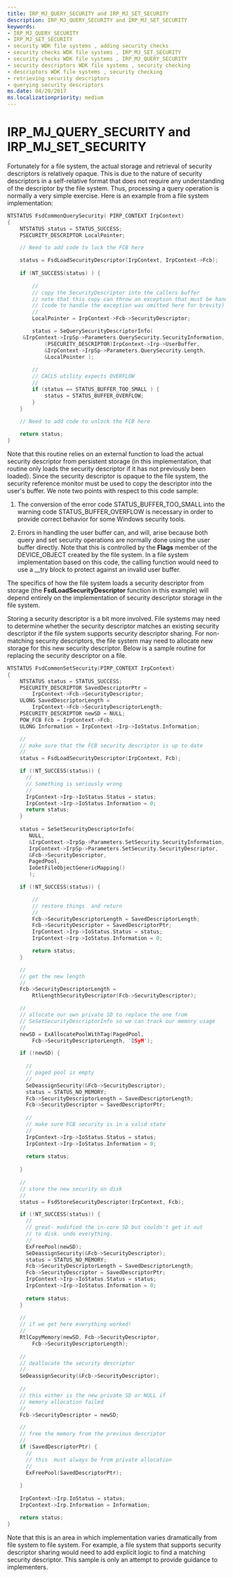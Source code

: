 ```yaml
---
title: IRP_MJ_QUERY_SECURITY and IRP_MJ_SET_SECURITY
description: IRP_MJ_QUERY_SECURITY and IRP_MJ_SET_SECURITY
keywords:
- IRP_MJ_QUERY_SECURITY
- IRP_MJ_SET_SECURITY
- security WDK file systems , adding security checks
- security checks WDK file systems , IRP_MJ_SET_SECURITY
- security checks WDK file systems , IRP_MJ_QUERY_SECURITY
- security descriptors WDK file systems , security checking
- descriptors WDK file systems , security checking
- retrieving security descriptors
- querying security descriptors
ms.date: 04/20/2017
ms.localizationpriority: medium
---
```


# IRP\_MJ\_QUERY\_SECURITY and IRP\_MJ\_SET\_SECURITY


Fortunately for a file system, the actual storage and retrieval of security descriptors is relatively opaque. This is due to the nature of security descriptors in a self-relative format that does not require any understanding of the descriptor by the file system. Thus, processing a query operation is normally a very simple exercise. Here is an example from a file system implementation:

```cpp
NTSTATUS FsdCommonQuerySecurity( PIRP_CONTEXT IrpContext)
{
    NTSTATUS status = STATUS_SUCCESS;
    PSECURITY_DESCRIPTOR LocalPointer;

    // Need to add code to lock the FCB here

    status = FsdLoadSecurityDescriptor(IrpContext, IrpContext->Fcb);
 
    if (NT_SUCCESS(status) ) {
 
        //
        // copy the SecurityDescriptor into the callers buffer
        // note that this copy can throw an exception that must be handled
        // (code to handle the exception was omitted here for brevity)
        //
        LocalPointer = IrpContext->Fcb->SecurityDescriptor;

        status = SeQuerySecurityDescriptorInfo(
     &IrpContext->IrpSp->Parameters.QuerySecurity.SecurityInformation,
            (PSECURITY_DESCRIPTOR)IrpContext->Irp->UserBuffer,
            &IrpContext->IrpSp->Parameters.QuerySecurity.Length,
            &LocalPointer );
 
        //
        // CACLS utility expects OVERFLOW
        //
        if (status == STATUS_BUFFER_TOO_SMALL ) {
            status = STATUS_BUFFER_OVERFLOW;
        }
    }
 
    // Need to add code to unlock the FCB here

    return status;
}
```

Note that this routine relies on an external function to load the actual security descriptor from persistent storage (in this implementation, that routine only loads the security descriptor if it has not previously been loaded). Since the security descriptor is opaque to the file system, the security reference monitor must be used to copy the descriptor into the user's buffer. We note two points with respect to this code sample:

1.  The conversion of the error code STATUS\_BUFFER\_TOO\_SMALL into the warning code STATUS\_BUFFER\_OVERFLOW is necessary in order to provide correct behavior for some Windows security tools.

2.  Errors in handling the user buffer can, and will, arise because both query and set security operations are normally done using the user buffer directly. Note that this is controlled by the **Flags** member of the DEVICE\_OBJECT created by the file system. In a file system implementation based on this code, the calling function would need to use a \_\_try block to protect against an invalid user buffer.

The specifics of how the file system loads a security descriptor from storage (the **FsdLoadSecurityDescriptor** function in this example) will depend entirely on the implementation of security descriptor storage in the file system.

Storing a security descriptor is a bit more involved. File systems may need to determine whether the security descriptor matches an existing security descriptor if the file system supports security descriptor sharing. For non-matching security descriptors, the file system may need to allocate new storage for this new security descriptor. Below is a sample routine for replacing the security descriptor on a file.

```cpp
NTSTATUS FsdCommonSetSecurity(PIRP_CONTEXT IrpContext)
{
    NTSTATUS status = STATUS_SUCCESS;
    PSECURITY_DESCRIPTOR SavedDescriptorPtr = 
        IrpContext->Fcb->SecurityDescriptor;
    ULONG SavedDescriptorLength = 
        IrpContext->Fcb->SecurityDescriptorLength;
    PSECURITY_DESCRIPTOR newSD = NULL;
    POW_FCB Fcb = IrpContext->Fcb;
    ULONG Information = IrpContext->Irp->IoStatus.Information;

    //
    // make sure that the FCB security descriptor is up to date
    //
    status = FsdLoadSecurityDescriptor(IrpContext, Fcb);

    if (!NT_SUCCESS(status)) {
      //
      // Something is seriously wrong 
      //
      IrpContext->Irp->IoStatus.Status = status;
      IrpContext->Irp->IoStatus.Information = 0;
      return status;
    }        
 
    status = SeSetSecurityDescriptorInfo(
       NULL,
       &IrpContext->IrpSp->Parameters.SetSecurity.SecurityInformation,
       IrpContext->IrpSp->Parameters.SetSecurity.SecurityDescriptor,
       &Fcb->SecurityDescriptor,
       PagedPool,
       IoGetFileObjectGenericMapping()
       );

    if (!NT_SUCCESS(status)) {

        //
        // restore things  and return
        //
        Fcb->SecurityDescriptorLength = SavedDescriptorLength;
        Fcb->SecurityDescriptor = SavedDescriptorPtr;
        IrpContext->Irp->IoStatus.Status = status;
        IrpContext->Irp->IoStatus.Information = 0;

        return status;
    }

    //
    // get the new length
    //
    Fcb->SecurityDescriptorLength = 
        RtlLengthSecurityDescriptor(Fcb->SecurityDescriptor);

    //
    // allocate our own private SD to replace the one from
    // SeSetSecurityDescriptorInfo so we can track our memory usage
    //
    newSD = ExAllocatePoolWithTag(PagedPool, 
        Fcb->SecurityDescriptorLength, 'DSyM');

    if (!newSD) {
 
      //
      // paged pool is empty
      //
      SeDeassignSecurity(&Fcb->SecurityDescriptor);
      status = STATUS_NO_MEMORY;
      Fcb->SecurityDescriptorLength = SavedDescriptorLength;
      Fcb->SecurityDescriptor = SavedDescriptorPtr;
 
      //
      // make sure FCB security is in a valid state
      //
      IrpContext->Irp->IoStatus.Status = status;
      IrpContext->Irp->IoStatus.Information = 0;
 
      return status;
 
    } 
 
    //
    // store the new security on disk
    //
    status = FsdStoreSecurityDescriptor(IrpContext, Fcb);

    if (!NT_SUCCESS(status)) {
      //
      // great- modified the in-core SD but couldn't get it out
      // to disk. undo everything. 
      //
      ExFreePool(newSD);
      SeDeassignSecurity(&Fcb->SecurityDescriptor);
      status = STATUS_NO_MEMORY;
      Fcb->SecurityDescriptorLength = SavedDescriptorLength;
      Fcb->SecurityDescriptor = SavedDescriptorPtr;
      IrpContext->Irp->IoStatus.Status = status;
      IrpContext->Irp->IoStatus.Information = 0;
 
      return status;
    }
 
    //
    // if we get here everything worked! 
    //
    RtlCopyMemory(newSD, Fcb->SecurityDescriptor, 
        Fcb->SecurityDescriptorLength);
 
    //
    // deallocate the security descriptor
    //
    SeDeassignSecurity(&Fcb->SecurityDescriptor);
 
    //
    // this either is the new private SD or NULL if 
    // memory allocation failed
    //
    Fcb->SecurityDescriptor = newSD;

    //
    // free the memory from the previous descriptor
    //
    if (SavedDescriptorPtr) {
      //
      // this  must always be from private allocation
      //
      ExFreePool(SavedDescriptorPtr);
 
    }        
 
    IrpContext->Irp.IoStatus = status;
    IrpContext->Irp.Information = Information;

    return status;
}
```

Note that this is an area in which implementation varies dramatically from file system to file system. For example, a file system that supports security descriptor sharing would need to add explicit logic to find a matching security descriptor. This sample is only an attempt to provide guidance to implementers.

 

 




